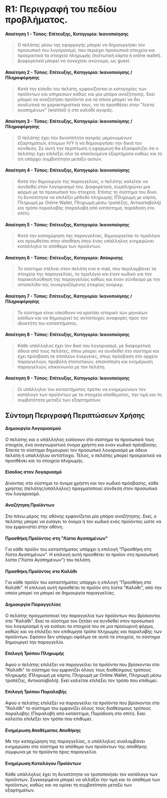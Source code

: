 # R1: Περιγραφή του πεδίου προβλήματος.

#### Απαίτηση 1 - Τύπος: Επίτευξης, Κατηγορία: Ικανοποίησης

> Ο πελάτης μέσω της εφαρμογής μπορεί να δημιουργήσει τον προσωπικό του λογαριασμό, που περιέχει προσωπικά στοιχεία και προεραιτικά τα στοιχεία πληρωμής (πιστωτική κάρτα ή online wallet). Διαφορετικά μπορεί να συνεχίσει ανώνυμα, ως guest.

#### Απαίτηση 2 - Τύπος: Επίτευξης, Κατηγορία: Ικανοποίησης / Πληροφόρησης

> Κατά την είσοδο του πελάτη, εμφανίζονται οι κατηγορίες των προϊόντων και υπηρεσιών καθώς και μία μπάρα αναζήτησης. Εκεί μπορεί να αναζητήσει προϊόντα για τα οποία μπορεί να δει αναλυτικά τα χαρακτηριστικά τους, να τα προσθέσει στην "λίστα αγαπημένων" (wishlist) ή στο καλάθι αγοράς.

#### Απαίτηση 3 - Τύπος: Επίτευξης, Κατηγορία: Ικανοποίησης / Πληροφόρησης

> Ο πελάτης έχει την δυνατότητα αγοράς μεμονωμένων εξαρτημάτων, έτοιμων Η/Υ ή να δημιουργήσει την δικιά του σύνθεση. Σε αυτή την περίπτωση η εφαρμογή θα εξασφαλίζει ότι ο πελάτης έχει επιλέξει όλα τα απαιτούμενα εξαρτήματα καθώς και το ότι υπάρχει συμβατότητα μεταξύ αυτών.

#### Απαίτηση 4 - Τύπος: Επίτευξης, Κατηγορία: Ικανοποίησης

> Κατά την δημιουργία της παραγγελίας, ο πελάτης καλείται να συνδεθεί στον λογαριασμό του. Διαφορετικά, συμπληρώνει μια φόρμα με τα προσωπικά του στοιχεία. Επίσης το σύστημα του δίνει τη δυνατότητα να επιλέξει μέθοδο πληρωμής (Πληρωμή με κάρτα, Πληρωμή με Online Wallet, Πληρωμή μέσω τραπέζης, Αντικαταβολή) και τρόπο παραλαβής (παραλαβή από κατάστημα, παράδοση στο σπίτι).

#### Απαίτηση 5 - Τύπος: Επίτευξης, Κατηγορία: Ικανοποίησης

> Κατά την καταχώρηση της παραγγελίας, δημιουργείται το τιμολόγιο και προωθείται στην αποθήκη όπου ένας υπάλληλος ενημερώνει κατάλληλα το απόθεμα των προϊόντων.

#### Απαίτηση 6 - Τύπος: Επίτευξης, Κατηγορία: Απόκρισης

> Το σύστημα στέλνει στον πελάτη ενα e-mail, που περιλαμβάνει τα στοιχεία της παραγγελίας, το τιμολόγιο και έναν κωδικό για την παρακολούθηση της παραγγελίας καθώς και έναν σύνδεσμο με την ιστοσελίδα της συνεργαζόμενης εταιρίας κούριερ.

#### Απαίτηση 7 - Τύπος: Επίτευξης, Κατηγορία: Ικανοποίησης / Πληροφόρησης

> Το σύστημα είναι υπεύθυνο να κρατάει ιστορικό των μηνιαίων εσόδων και να δημιουργεί τις αντίστοιχες αναφορές προς τον ιδιοκτήτη του καταστήματος.
> 
#### Απαίτηση 8 - Τύπος: Επίτευξης, Κατηγορία: Ικανοποίησης

> Κάθε υπάλληλος έχει τον δικό του λογαριασμό, με διαφορετική άδεια από τους πελάτες, όπου μπορεί να συνδεθεί στο σύστημα και έχει πρόσβαση σε επιπλέον ένεργειες, όπως πρόσβαση στο αρχείο παραγγελιών, προβολή στατιστικών, επισκόπηση και ενημέρωση παραγγελιών, επικοινωνία με τον πελάτη.

#### Απαίτηση 9 - Τύπος: Επίτευξης, Κατηγορία: Ικανοποίησης

> Οι υπάλληλοι του καταστήματος πρέπει να ενημερώνουν τον κατάλογο των προϊόντων με τα στοιχεία αποθέματος, την τιμή και τη συμβατότητα μεταξύ των εξαρτημάτων.

## Σύντομη Περιγραφή Περιπτώσεων Χρήσης

#### Δημιουργία Λογαριασμού

Ο πελάτης και ο υπάλληλος εισάγουν στο σύστημα τα προσωπικά τους στοιχεία, ένα αναγνωριστικό όνομα χρήστη και εναν κωδικό πρόσβασης. Έπειτα το σύστημα δημιουργεί τον προσωπικό λογαριασμό με άδεια πελάτη ή υπαλλήλου αντίστοιχα. Τέλος, ο πελάτης μπορεί προεραιτικά να προσθέσει και τα στοιχεία πληρωμής.

#### Είσοδος στον Λογαριασμό

Δίνοντας στο σύστημα το όνομα χρήστη και τον κωδικό πρόσβασης, κάθε χρήστης (πελάτης/υπάλληλος) πραγματοποιεί σύνδεση στον προσωπικό του λογαριασμό.

#### Αναζήτηση Προϊόντων

Στο πάνω μέρος της οθόνης εμφανίζεται μία μπάρα αναζήτησης. Εκεί, ο πελάτης μπορεί να εισάγει το όνομα ή τον κωδικό ενός προϊόντος ώστε να του εμφανιστεί στην οθόνη.


#### Προσθήκη Προϊόντος στη "Λίστα Αγαπημένων"

Για κάθε προϊόν του καταστήματος υπάρχει η επιλογή "Προσθήκη στη Λίστα Αγαπημένων". Η επιλογή αυτή προσθέτει το προϊον στη προσωπική λίστα ("Λίστα Αγαπημένων") του πελάτη. 

#### Προσθήκη Προϊόντος στο Καλάθι

Για κάθε προϊόν του καταστήματος υπάρχει η επιλογή "Προσθήκη στο Καλάθι". Η επιλογή αυτή προσθέτει το προϊόν στη λίστα "Καλάθι", από την οποία μπορεί να μπορεί σε δημιουργία παραγγελίας.

#### Δημιουργία Παραγγελίας

Ο πελάτης πραγματοποιεί την παραγγελία των προϊόντων που βρίσκονται στο "Καλάθι". Εκεί το σύστημα του ζητάει να συνδεθεί στον προσωπικό του λογαριασμό ή να εισάγει τα στοιχεία του σε μια προσωρινή φόρμα, καθώς και να επιλέξει τον επιθυμητό τρόπο πληρωμής και παραλαβής των προϊόντων. Εφόσον δεν υπάρχει σφάλμα σε αυτά τα στοιχεία, το σύστημα δημιουργεί την παραγγελία.

#### Επιλογή Τρόπου Πληρωμής

Αφού ο πελάτης επιλέξει να παραγγείλει τα προϊόντα που βρίσκονται στο "Καλάθι" το σύστημα του εμφανίζει όλους τους διαθέσιμους τρόπους πληρωμής (Πληρωμή με κάρτα, Πληρωμή με Online Wallet, Πληρωμή μέσω τραπέζης, Αντικαταβολή). Εκεί καλείται επιλέξει τον τρόπο που επιθυμεί.

#### Επιλογή Τρόπου Παραλαβής

Αφού ο πελάτης επιλέξει να παραγγείλει τα προϊόντα που βρίσκονται στο "Καλάθι" το σύστημα του εμφανίζει όλους τους διαθέσιμους τρόπους παραλαβής (Παραλαβή από κατάστημα, Παράδοση στο σπίτι). Εκεί καλείται επιλέξει τον τρόπο που επιθυμεί.

#### Ενημέρωση Αποθέματος Αποθήκης

Με την καταχώρηση της παραγγελίας, ο υπάλληλος αναλαμβάνει ενημερώσει στο σύστημα το απόθεμα των προϊόντων της αποθήκης σύμφωνα με τα προϊόντα προς παραγγελία.

#### Ενημέρωση Καταλόγου Προϊόντων

Κάθε υπάλληλος έχει τη δυνατότητα να τροποποιήσει τον κατάλογο των προϊόντων. Συγκεκριμένα μπορεί να αλλάξει την τιμή και το απόθεμα των προϊόντων, καθώς και να ορίσει τη συμβατότητα μεταξύ των εξαρτημάτων.